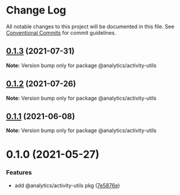 # Change Log

All notable changes to this project will be documented in this file.
See [Conventional Commits](https://conventionalcommits.org) for commit guidelines.

## [0.1.3](https://github.com/DavidWells/analytics/tree/master/packages/analytics-util-activity/compare/@analytics/activity-utils@0.1.2...@analytics/activity-utils@0.1.3) (2021-07-31)

**Note:** Version bump only for package @analytics/activity-utils





## [0.1.2](https://github.com/DavidWells/analytics/tree/master/packages/analytics-util-activity/compare/@analytics/activity-utils@0.1.1...@analytics/activity-utils@0.1.2) (2021-07-26)

**Note:** Version bump only for package @analytics/activity-utils





## [0.1.1](https://github.com/DavidWells/analytics/tree/master/packages/analytics-util-activity/compare/@analytics/activity-utils@0.1.0...@analytics/activity-utils@0.1.1) (2021-06-08)

**Note:** Version bump only for package @analytics/activity-utils





# 0.1.0 (2021-05-27)


### Features

* add @analytics/activity-utils pkg ([7e5876e](https://github.com/DavidWells/analytics/tree/master/packages/analytics-util-activity/commit/7e5876e))
